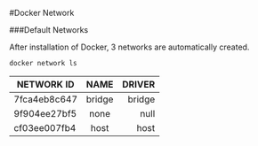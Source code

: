 
#Docker Network

###Default Networks

After installation of Docker, 3 networks are automatically created.

    docker network ls

|NETWORK ID        |  NAME        |       DRIVER       |
|------------------| :-----------:| ------------------:|
|7fca4eb8c647      |  bridge      |       bridge       |
|9f904ee27bf5      |  none        |       null         |
|cf03ee007fb4      |  host        |       host         |
